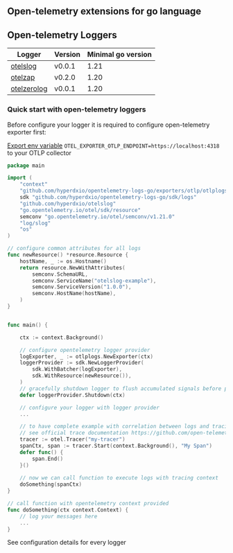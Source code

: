 Open-telemetry extensions for go language
---

## Open-telemetry Loggers

| Logger                     | Version | Minimal go version |
|----------------------------|---------|--------------------|
| [otelslog](otelslog)       | v0.0.1  | 1.21               |
| [otelzap](otelzap)         | v0.2.0  | 1.20               |
| [otelzerolog](otelzerolog) | v0.0.1  | 1.20               |

### Quick start with open-telemetry loggers

Before configure your logger it is required to configure open-telemetry exporter first:

[Export env variable](https://opentelemetry.io/docs/concepts/sdk-configuration/otlp-exporter-configuration/#otel_exporter_otlp_endpoint)  `OTEL_EXPORTER_OTLP_ENDPOINT=https://localhost:4318`
to your OTLP collector

```go
package main

import (
	"context"
	"github.com/hyperdxio/opentelemetry-logs-go/exporters/otlp/otlplogs"
	sdk "github.com/hyperdxio/opentelemetry-logs-go/sdk/logs"
	"github.com/hyperdxio/otelslog"
	"go.opentelemetry.io/otel/sdk/resource"
	semconv "go.opentelemetry.io/otel/semconv/v1.21.0"
	"log/slog"
	"os"
)

// configure common attributes for all logs
func newResource() *resource.Resource {
	hostName, _ := os.Hostname()
	return resource.NewWithAttributes(
		semconv.SchemaURL,
		semconv.ServiceName("otelslog-example"),
		semconv.ServiceVersion("1.0.0"),
		semconv.HostName(hostName),
	)
}


func main() {

	ctx := context.Background()

	// configure opentelemetry logger provider
	logExporter, _ := otlplogs.NewExporter(ctx)
	loggerProvider := sdk.NewLoggerProvider(
		sdk.WithBatcher(logExporter),
		sdk.WithResource(newResource()),
	)
	// gracefully shutdown logger to flush accumulated signals before program finish
	defer loggerProvider.Shutdown(ctx)

	// configure your logger with logger provider
	...

	// to have complete example with correlation between logs and tracing start new span
	// see official trace documentation https://github.com/open-telemetry/opentelemetry-go
	tracer := otel.Tracer("my-tracer")
	spanCtx, span := tracer.Start(context.Background(), "My Span")
	defer func() {
		span.End()
	}()
	
	// now we can call function to execute logs with tracing context
	doSomething(spanCtx)
}

// call function with opentelemetry context provided
func doSomething(ctx context.Context) {
	// log your messages here
	...
}
```
See configuration details for every logger
